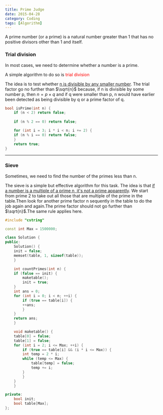 ```yaml
---
title: Prime Judge
date: 2015-04-28
category: Coding
tags: [Algorithm]
---
```


A prime number (or a prime) is a natural number greater than 1 that has no positive divisors other than 1 and itself. 

### Trial division ###

In most cases, we need to determine whether a number is a prime.

A simple algorithm to do so is <font color="Red"> trial division</font>

The idea is to test whether <u>n is divisible by any smaller number</u>. The trial factor go no further than $\sqrt{n}$ because, if n is divisible by some number p, then $n = p × q$ and if q were smaller than p, n would have earlier been detected as being divisible by q or a prime factor of q.

<!--more-->

~~~c++
bool isPrime(int n) {
    if (n < 2) return false;
    
    if (n % 2 == 0) return false;

    for (int i = 3; i * i < n; i += 2) {
	if (n % i == 0) return false;
    }
    return true;
}

~~~

---

### Sieve ###

Sometimes, we need to find the number of the primes less than n.

The sieve is a simple but effective algorithm for this task.
The idea is that <u>if a number is a multiple of a prime n, it's not a prime apparently</u>. We start from prime 2 to take out  all those that are multiple of the prime in the table.Then look for another prime factor n sequently in the table to do the job again and again.The prime factor should not go further than $\sqrt{n}$.The same rule applies here.

~~~c++
#include "cstring"

const int Max = 1500000;

class Solution {
public:
    Solution() {
	init = false;
	memset(table, 1, sizeof(table));
    }

    int countPrimes(int n) {
	if (false == init) {
	    maketable();
	    init = true;
	}
	int ans = 0;
	for (int i = 0; i < n; ++i) {
	    if (true == table[i]) {
		++ans;
	    }
	}
	return ans;
    }

    void maketable() {
	table[0] = false;
	table[1] = false;
	for (int i = 2; i <= Max; ++i) {
	    if (true == table[i] && (i * i <= Max)) {
		int temp = 2 * i;
		while (temp <= Max) {
		    table[temp] = false;
		    temp += i;
		}
	    }
	}
    }

private:
    bool init;
    bool table[Max];
};

~~~

